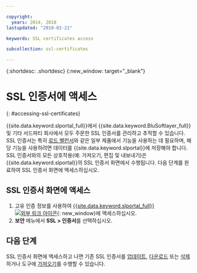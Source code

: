 ```yaml
---

copyright:
  years: 2014, 2018
lastupdated: "2018-02-21"

keywords: SSL certificates access

subcollection: ssl-certificates

---
```


{:shortdesc: .shortdesc}
{:new_window: target="_blank"}

# SSL 인증서에 액세스
{: #accessing-ssl-certificates}

{{site.data.keyword.slportal_full}}에서 {{site.data.keyword.BluSoftlayer_full}} 및 기타 서드파티 회사에서 모두 주문한 SSL 인증서를 관리하고 추적할 수 있습니다. SSL 인증서는 특히 [로드 밸런서](/docs/infrastructure/local-load-balancer?topic=local-load-balancer-getting-started-with-local-load-balancer)와 같은 일부 제품에서 기능을 사용하는 데 필요하며, 해당 기능을 사용하려면 데이터를 {{site.data.keyword.slportal}}에 저장해야 합니다. SSL 인증서와의 모든 상호작용(예: 가져오기, 편집 및 내보내기)은 {{site.data.keyword.slportal}}의 SSL 인증서 화면에서 수행됩니다. 다음 단계를 완료하여 SSL 인증서 화면에 액세스하십시오.

## SSL 인증서 화면에 액세스

1. 고유 인증 정보를 사용하여 [{{site.data.keyword.slportal_full}} ![외부 링크 아이콘](../../icons/launch-glyph.svg "외부 링크 아이콘")](https://control.softlayer.com/){: new_window}에 액세스하십시오.
2. **보안** 메뉴에서 **SSL > 인증서**를 선택하십시오.

## 다음 단계

SSL 인증서 화면에 액세스하고 나면 기존 SSL 인증서를 [업데이트](/docs/infrastructure/ssl-certificates?topic=ssl-certificates-viewing-and-updating-ssl-certificates), [다운로드](/docs/infrastructure/ssl-certificates?topic=ssl-certificates-downloading-ssl-certificate-details) 또는 [삭제](/docs/infrastructure/ssl-certificates?topic=ssl-certificates-deleting-ssl-certificates)하거나 도구에 [가져오기](/docs/infrastructure/ssl-certificates?topic=ssl-certificates-importing-ssl-certificates)를 수행할 수 있습니다.
